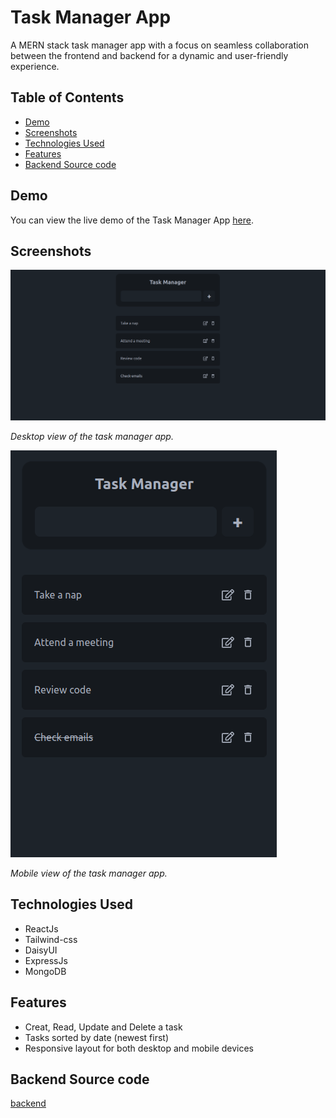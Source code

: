 # Task Manager App

A MERN stack task manager app with a focus on seamless collaboration between the frontend and backend for a dynamic and user-friendly experience.

## Table of Contents

- [Demo](#demo)
- [Screenshots](#screenshots)
- [Technologies Used](#technologies-used)
- [Features](#features)
- [Backend Source code](#backend-source-code)

## Demo

You can view the live demo of the Task Manager App [here](https://task-manager-frontend-blue.vercel.app/).

## Screenshots

![Desktop View](/public/task-manager-desktop.png)

_Desktop view of the task manager app._

![Mobile View](/public/task-manager-mobile.png)

_Mobile view of the task manager app._

## Technologies Used

- ReactJs
- Tailwind-css
- DaisyUI
- ExpressJs
- MongoDB

## Features

- Creat, Read, Update and Delete a task
- Tasks sorted by date (newest first)
- Responsive layout for both desktop and mobile devices

## Backend Source code

[backend](https://github.com/shamim-001/task-manager-backend)
